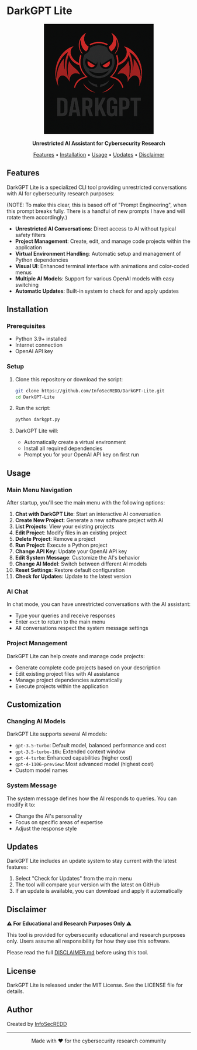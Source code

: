 # DarkGPT Lite

<p align="center">
  <img src="https://raw.githubusercontent.com/InfoSecREDD/DarkGPT-Lite/main/darkgpt_logo.png" alt="DarkGPT Lite Logo" width="300" />
</p>

<p align="center">
  <strong>Unrestricted AI Assistant for Cybersecurity Research</strong>
</p>

<p align="center">
  <a href="#features">Features</a> •
  <a href="#installation">Installation</a> •
  <a href="#usage">Usage</a> •
  <a href="#updates">Updates</a> •
  <a href="#disclaimer">Disclaimer</a>
</p>

## Features

DarkGPT Lite is a specialized CLI tool providing unrestricted conversations with AI for cybersecurity research purposes:

(NOTE: To make this clear, this is based off of "Prompt Engineering", when this prompt breaks fully. There is a handful of new prompts I have and will rotate them accordingly.)

- **Unrestricted AI Conversations**: Direct access to AI without typical safety filters
- **Project Management**: Create, edit, and manage code projects within the application
- **Virtual Environment Handling**: Automatic setup and management of Python dependencies
- **Visual UI**: Enhanced terminal interface with animations and color-coded menus
- **Multiple AI Models**: Support for various OpenAI models with easy switching
- **Automatic Updates**: Built-in system to check for and apply updates

## Installation

### Prerequisites

- Python 3.9+ installed
- Internet connection
- OpenAI API key

### Setup

1. Clone this repository or download the script:
   ```bash
   git clone https://github.com/InfoSecREDD/DarkGPT-Lite.git
   cd DarkGPT-Lite
   ```

2. Run the script:
   ```bash
   python darkgpt.py
   ```

3. DarkGPT Lite will:
   - Automatically create a virtual environment
   - Install all required dependencies
   - Prompt you for your OpenAI API key on first run

## Usage

### Main Menu Navigation

After startup, you'll see the main menu with the following options:

1. **Chat with DarkGPT Lite**: Start an interactive AI conversation
2. **Create New Project**: Generate a new software project with AI
3. **List Projects**: View your existing projects
4. **Edit Project**: Modify files in an existing project
5. **Delete Project**: Remove a project
6. **Run Project**: Execute a Python project
7. **Change API Key**: Update your OpenAI API key
8. **Edit System Message**: Customize the AI's behavior
9. **Change AI Model**: Switch between different AI models
10. **Reset Settings**: Restore default configuration
11. **Check for Updates**: Update to the latest version

### AI Chat

In chat mode, you can have unrestricted conversations with the AI assistant:
- Type your queries and receive responses
- Enter `exit` to return to the main menu
- All conversations respect the system message settings

### Project Management

DarkGPT Lite can help create and manage code projects:
- Generate complete code projects based on your description
- Edit existing project files with AI assistance
- Manage project dependencies automatically
- Execute projects within the application

## Customization

### Changing AI Models

DarkGPT Lite supports several AI models:
- `gpt-3.5-turbo`: Default model, balanced performance and cost
- `gpt-3.5-turbo-16k`: Extended context window
- `gpt-4-turbo`: Enhanced capabilities (higher cost)
- `gpt-4-1106-preview`: Most advanced model (highest cost)
- Custom model names

### System Message

The system message defines how the AI responds to queries. You can modify it to:
- Change the AI's personality
- Focus on specific areas of expertise
- Adjust the response style

## Updates

DarkGPT Lite includes an update system to stay current with the latest features:

1. Select "Check for Updates" from the main menu
2. The tool will compare your version with the latest on GitHub
3. If an update is available, you can download and apply it automatically

## Disclaimer

**⚠️ For Educational and Research Purposes Only ⚠️**

This tool is provided for cybersecurity educational and research purposes only. Users assume all responsibility for how they use this software.

Please read the full [DISCLAIMER.md](DISCLAIMER.md) before using this tool.

## License

DarkGPT Lite is released under the MIT License. See the LICENSE file for details.

## Author

Created by [InfoSecREDD](https://github.com/InfoSecREDD)

---

<p align="center">
  Made with ❤️ for the cybersecurity research community
</p> 
